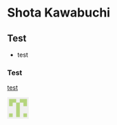 # Shota Kawabuchi

## Test

* test

### Test

[test](https://skwbc.github.io/)

<img src="avatar.png" width="50" height="50" />
